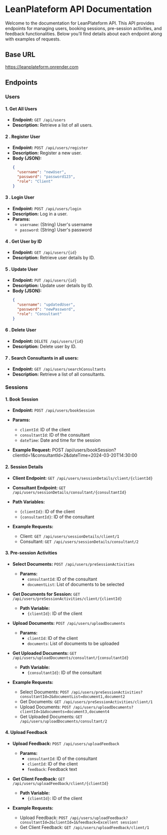 # LeanPlateform API Documentation

Welcome to the documentation for LeanPlateform API. This API provides endpoints for managing users, booking sessions, pre-session activities, and feedback functionalities. Below you'll find details about each endpoint along with examples of requests.

## Base URL

https://leanplateform.onrender.com


## Endpoints

### Users

#### 1. Get All Users

* **Endpoint:** `GET /api/users`
* **Description:** Retrieve a list of all users.

#### 2 . Register User

* **Endpoint:** `POST /api/users/register`
* **Description:** Register a new user.
* **Body (JSON):**
  ```json
  {
    "username": "newUser",
    "password": "password123",
    "role": "Client"
  }

#### 3 . Login User

* **Endpoint:** `POST /api/users/login`
* **Description:** Log in a user.
* **Params:**
  * `username`: (String) User's username
  * `password`: (String) User's password

#### 4 . Get User by ID

* **Endpoint:** `GET /api/users/{id}`
* **Description:** Retrieve user details by ID.

####  5 . Update User

* **Endpoint:** `PUT /api/users/{id}`
* **Description:** Update user details by ID.
* **Body (JSON):**
  ```json
  {
    "username": "updatedUser",
    "password": "newPassword",
    "role": "Consultant"
  }

#### 6 . Delete User

* **Endpoint:** `DELETE /api/users/{id}`
* **Description:** Delete user by ID.


#### 7 . Search Consultants in all users:
* **Endpoint:** `GET /api/users/searchConsultants`
* **Description:** Retrieve a list of all consultants.


### Sessions

#### 1. Book Session

* **Endpoint:** `POST /api/users/bookSession`
* **Params:**
  * `clientId`: ID of the client
  * `consultantId`: ID of the consultant
  * `dateTime`: Date and time for the session

* **Example Request:** POST /api/users/bookSession?clientId=1&consultantId=2&dateTime=2024-03-20T14:30:00

#### 2. Session Details

* **Client Endpoint:** `GET /api/users/sessionDetails/client/{clientId}`
* **Consultant Endpoint:** `GET /api/users/sessionDetails/consultant/{consultantId}`
* **Path Variables:**
  * `{clientId}`: ID of the client
  * `{consultantId}`: ID of the consultant

* **Example Requests:**
  * Client: `GET /api/users/sessionDetails/client/1`
  * Consultant: `GET /api/users/sessionDetails/consultant/2`

#### 3. Pre-session Activities

* **Select Documents:** `POST /api/users/preSessionActivities`
  * **Params:**
    * `consultantId`: ID of the consultant
    * `documentList`: List of documents to be selected
* **Get Documents for Session:** `GET /api/users/preSessionActivities/client/{clientId}`
  * **Path Variable:**
    * `{clientId}`: ID of the client
* **Upload Documents:** `POST /api/users/uploadDocuments`
  * **Params:**
    * `clientId`: ID of the client
    * `documents`: List of documents to be uploaded
* **Get Uploaded Documents:** `GET /api/users/uploadDocuments/consultant/{consultantId}`
  * **Path Variable:**
    * `{consultantId}`: ID of the consultant

* **Example Requests:**
  * Select Documents: `POST /api/users/preSessionActivities?consultantId=2&documentList=document1,document2`
  * Get Documents: `GET /api/users/preSessionActivities/client/1`
  * Upload Documents: `POST /api/users/uploadDocuments?clientId=1&documents=document3,document4`
  * Get Uploaded Documents: `GET /api/users/uploadDocuments/consultant/2`

#### 4. Upload Feedback

* **Upload Feedback:** `POST /api/users/uploadFeedback`
  * **Params:**
    * `consultantId`: ID of the consultant
    * `clientId`: ID of the client
    * `feedback`: Feedback text
* **Get Client Feedback:** `GET /api/users/uploadFeedback/client/{clientId}`
  * **Path Variable:**
    * `{clientId}`: ID of the client

* **Example Requests:**
  * Upload Feedback: `POST /api/users/uploadFeedback?consultantId=2&clientId=1&feedback=Excellent session!`
  * Get Client Feedback: `GET /api/users/uploadFeedback/client/1`

